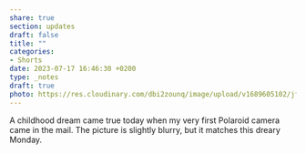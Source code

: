 ```yaml
---
share: true
section: updates
draft: false
title: ""
categories:
- Shorts
date: 2023-07-17 16:46:30 +0200
type: _notes
draft: true
photo: https://res.cloudinary.com/dbi2zounq/image/upload/v1689605102/jfedctqreximibglotmu.jpg
---
```


A childhood dream came true today when my very first Polaroid camera came in the mail. The picture is slightly blurry, but it matches this dreary Monday.
